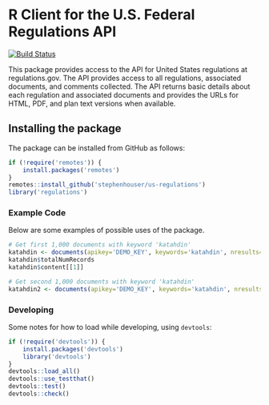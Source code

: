 # R Client for the U.S. Federal Regulations API #

<!-- [![CRAN Version](http://www.r-pkg.org/badges/version/federalregister)](http://cran.r-project.org/package=federalregister) -->
<!-- ![Downloads](http://cranlogs.r-pkg.org/badges/federalregister) -->

[![Build Status](https://travis-ci.org/stephenhouser/regsgov.svg?branch=master)](https://travis-ci.org/stephenhouser/regsgov)

This package provides access to the API for United States regulations at regulations.gov. The API provides access to all regulations, associated documents, and comments collected. The API returns basic details about each regulation and associated documents and provides the URLs for HTML, PDF, and plan text versions when available.

## Installing the package ##

The package can be installed from GitHub as follows:

```r
if (!require('remotes')) {
    install.packages('remotes')
}
remotes::install_github('stephenhouser/us-regulations')
library('regulations')
```

### Example Code ###

Below are some examples of possible uses of the package.

```r
# Get first 1,000 documents with keyword 'katahdin'
katahdin <- documents(apikey='DEMO_KEY', keywords='katahdin', nresults=1000)
katahdin$totalNumRecords
katahdin$content[[1]]

# Get second 1,000 documents with keyword 'katahdin'
katahdin2 <- documents(apikey='DEMO_KEY', keywords='katahdin', nresults=1000, offset=1000)
```

### Developing

Some notes for how to load while developing, using `devtools`:

```r
if (!require('devtools')) {
    install.packages('devtools')
    library('devtools')
}
devtools::load_all()
devtools::use_testthat()
devtools::test()
devtools::check()
```
